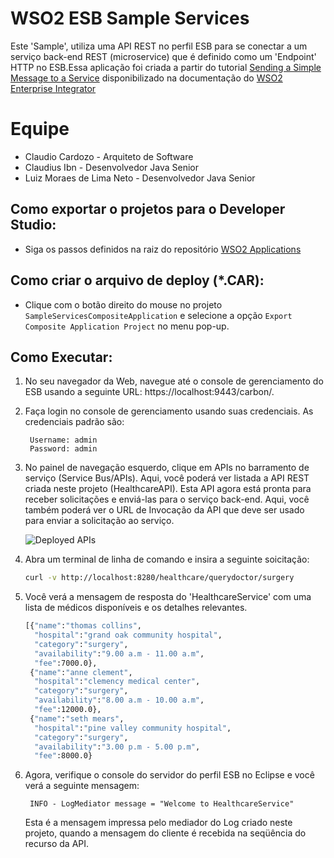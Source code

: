 # WSO2 ESB Sample Services

Este 'Sample', utiliza uma API REST no perfil ESB para se conectar a um serviço back-end REST (microservice) que é definido como um 'Endpoint' HTTP no ESB.Essa aplicação foi criada a partir do tutorial [Sending a Simple Message to a Service] disponibilizado na documentação do [WSO2 Enterprise Integrator]
   

# Equipe
  - Claudio Cardozo - Arquiteto de Software
  - Claudius Ibn - Desenvolvedor Java Senior
  - Luiz Moraes de Lima Neto - Desenvolvedor Java Senior

## Como exportar o projetos para o Developer Studio:

- Siga os passos definidos na raiz do repositório [WSO2 Applications](https://github.com/moraesdelima/WSO2Applications#ExportToDevStudio)

## Como criar o arquivo de deploy (*.CAR):

- Clique com o botão direito do mouse no projeto `SampleServicesCompositeApplication` e selecione a opção `Export Composite Application Project` no menu pop-up.

## Como Executar:

1. No seu navegador da Web, navegue até o console de gerenciamento do ESB usando a seguinte URL:  https://localhost:9443/carbon/.

2. Faça login no console de gerenciamento usando suas credenciais. As credenciais padrão são:

   ```
    Username: admin
    Password: admin
   ```

3. No painel de navegação esquerdo, clique em APIs no barramento de serviço (Service Bus/APIs). Aqui, você poderá ver listada a API REST criada neste projeto (HealthcareAPI). Esta API agora está pronta para receber solicitações e enviá-las para o serviço back-end. Aqui, você também poderá ver o URL de Invocação da API que deve ser usado para enviar a solicitação ao serviço.

    ![Deployed APIs](https://docs.wso2.com/download/attachments/85376682/Deployed%20API.png?version=1&modificationDate=1490333658000&api=v2)

4. Abra um terminal de linha de comando e insira a seguinte soicitação:

    ```bash
    curl -v http://localhost:8280/healthcare/querydoctor/surgery
    ```

5. Você verá a mensagem de resposta do 'HealthcareService' com uma lista de médicos disponíveis e os detalhes relevantes.

    ```bash
    [{"name":"thomas collins",
      "hospital":"grand oak community hospital",
      "category":"surgery",
      "availability":"9.00 a.m - 11.00 a.m",
      "fee":7000.0},
     {"name":"anne clement",
      "hospital":"clemency medical center",
      "category":"surgery",
      "availability":"8.00 a.m - 10.00 a.m",
      "fee":12000.0},
     {"name":"seth mears",
      "hospital":"pine valley community hospital",
      "category":"surgery",
      "availability":"3.00 p.m - 5.00 p.m",
      "fee":8000.0}
   ```

6. Agora, verifique o console do servidor do perfil ESB no Eclipse e você verá a seguinte mensagem:
   ```
    INFO - LogMediator message = "Welcome to HealthcareService"
   ```
    Esta é a mensagem impressa pelo mediador do Log criado neste projeto, quando a mensagem do cliente é recebida na seqüência do recurso da API.
  
[Sending a Simple Message to a Service]: <https://docs.wso2.com/display/EI611/Sending+a+Simple+Message+to+a+Service>
[WSO2 Enterprise Integrator]: <https://docs.wso2.com/display/EI611/Quick+Start+Guide>
[WSO2 Applications]: <https://github.com/moraesdelima/WSO2Applications>
